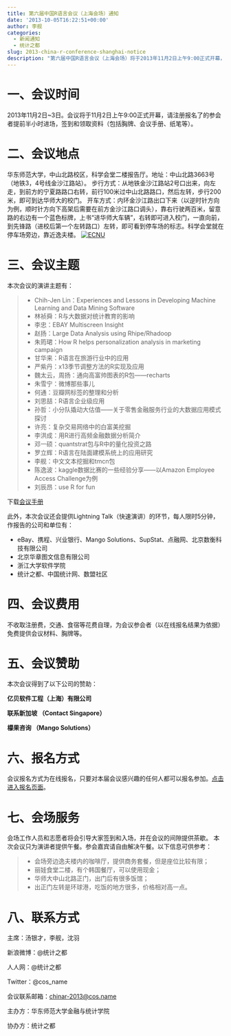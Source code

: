 ```yaml
---
title: 第六届中国R语言会议（上海会场）通知
date: '2013-10-05T16:22:51+00:00'
author: 李舰
categories:
  - 新闻通知
  - 统计之都
slug: 2013-china-r-conference-shanghai-notice
description: "第六届中国R语言会议（上海会场）将于2013年11月2日上午9:00正式开幕，请注册报名了的参会者提前半小时进场，签到和领取资料（包括胸牌、会议手册、纸笔等）。"
---
```


# 一、会议时间

2013年11月2日~3日。会议将于11月2日上午9:00正式开幕，请注册报名了的参会者提前半小时进场，签到和领取资料（包括胸牌、会议手册、纸笔等）。

# 二、会议地点

华东师范大学，中山北路校区，科学会堂二楼报告厅。地址：中山北路3663号（地铁3，4号线金沙江路站）。 步行方式：从地铁金沙江路站2号口出来，向左走，到前方的宁夏路路口右转，前行100米过中山北路路口，然后左转，步行200米，即可到达华师大的校门。 开车方式：内环金沙江路出口下来（以逆时针方向为例，顺时针方向下高架后需要在前方金沙江路口调头），靠右行驶两百米，留意路的右边有一个蓝色标牌，上书“进华师大车辆”，右转即可进入校门，一直向前，到先锋路（进校后第一个左转路口）左转，即可看到停车场的标志。科学会堂就在停车场旁边，靠近逸夫楼。 [![ECNU](https://cos.name/wp-content/uploads/2011/09/ECNU_MAP.png)](http://ditu.google.cn/maps?hl=zh-CN&tab=wl&q=%E5%8D%8E%E4%B8%9C%E5%B8%88%E8%8C%83%E5%A4%A7%E5%AD%A6%E9%80%B8%E5%A4%AB%E6%A5%BC)

# 三、会议主题

本次会议的演讲主题有：

>   * Chih-Jen Lin：Experiences and Lessons in Developing Machine Learning and Data Mining Software
>   * 林祯舜：R与大数据对统计教育的影响
>   * 李忠：EBAY Multiscreen Insight
>   * 赵扬：Large Data Analysis using Rhipe/Rhadoop
>   * 朱筠珺：How R helps personalization analysis in marketing campaign
>   * 甘华来：R语言在旅游行业中的应用
>   * 严紫丹：x13季节调整方法的R实现及应用
>   * 魏太云，周扬：通向高富帅图表的R包——recharts
>   * 朱雪宁：微博那些事儿
>   * 何通：豆瓣网标签的整理和分析
>   * 刘思喆：R语言企业级应用
>   * 孙哲：小分队撬动大估值——关于零售金融服务行业的大数据应用模式探讨
>   * 许亮：复杂交易网络中的白富美挖掘
>   * 李洪成：用R进行高频金融数据分析简介
>   * 邓一硕：quantstrat包与R中的量化投资之路
>   * 罗立辉：R语言在陆面建模系统上的应用研究
>   * 李舰：中文文本挖掘和tmcn包
>   * 陈逸波：kaggle数据比赛的一些经验分享——以Amazon Employee Access Challenge为例
>   * 刘辰昂：use R for fun

下载[会议手册](https://cos.name/wp-content/uploads/2013/10/ChinaR2013SH_Manual_V2.pdf)


此外，本次会议还会提供Lightning Talk（快速演讲）的环节，每人限时5分钟，作报告的公司和单位有：

  * eBay、携程、兴业银行、Mango Solutions、SupStat、点融网、北京数衡科技有限公司
  * 北京华章图文信息有限公司
  * 浙江大学软件学院
  * 统计之都、中国统计网、数盟社区

# 四、会议费用

不收取注册费，交通、食宿等花费自理，为会议参会者（以在线报名结果为依据）免费提供会议材料、胸牌等。

# 五、会议赞助

本次会议得到了以下公司的赞助：

**亿贝软件工程（上海）有限公司**
  
**联系新加坡 （Contact Singapore）**
  
**檬果咨询 （Mango Solutions）**

# 六、报名方式

会议报名方式为在线报名，只要对本届会议感兴趣的任何人都可以报名参加。[点击进入报名页面](http://chinar2013sh.vasee.com "在线报名页面")。

# 七、会场服务

会场工作人员和志愿者将会引导大家签到和入场，并在会议的间隙提供茶歇。 本次会议只为演讲者提供午餐。参会嘉宾请自由解决午餐。以下信息可供参考：

>   * 会场旁边逸夫楼内的咖啡厅，提供商务套餐，但是座位比较有限；
>   * 丽娃食堂二楼，有个韩国餐厅，可以使用现金；
>   * 华师大中山北路正门，出门后有很多饭馆；
>   * 出正门左转是环球港，吃饭的地方很多，价格相对高一点。

# 八、联系方式

主席：汤银才，李舰，沈羽
  
新浪微博：@统计之都
  
人人网：@统计之都
  
Twitter：@cos_name
  
会议联系邮箱：chinar-2013@cos.name
  
主办方：华东师范大学金融与统计学院
  
协办方：统计之都
